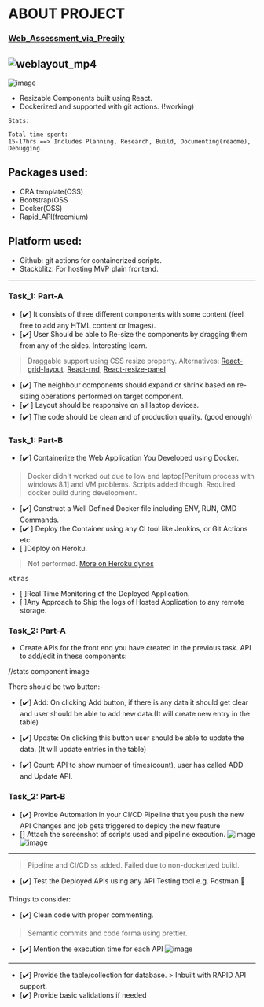 # ABOUT PROJECT

### [Web_Assessment_via_Precily](https://precily.com/)

![weblayout_mp4](https://user-images.githubusercontent.com/68610608/184124317-159a8850-834c-4836-a2d0-0af559e97c58.gif)
---
![image](https://user-images.githubusercontent.com/68610608/184123127-9a3c89c2-1b2e-4b6c-8666-566329c6c0e9.png)



- Resizable Components built using React. 
- Dockerized and supported with git actions. (!working)

```
Stats:

Total time spent: 
15-17hrs ==> Includes Planning, Research, Build, Documenting(readme), Debugging.

```

## Packages used:
- CRA template(OSS)
- Bootstrap(OSS
- Docker(OSS)
- Rapid_API(freemium)

## Platform used:
- Github: git actions for containerized scripts.
- Stackblitz: For hosting MVP plain frontend.
---

### Task_1: Part-A

- [✔️] It consists of three different components with some content (feel free to add any HTML content or Images).  
- [✔️] User Should be able to Re-size the components by dragging them from any of the sides.   Interesting learn.
> Draggable support using CSS resize property. 
Alternatives: [React-grid-layout](https://www.npmjs.com/package/react-grid-layout), [React-rnd](https://bokuweb.github.io/react-rnd/stories/?path=/story/bare--bare), [React-resize-panel](https://www.npmjs.com/package/react-resize-panel)
- [✔️] The neighbour components should expand or shrink based on re-sizing operations performed on target component.   
- [✔️ ] Layout should be responsive on all laptop devices.
- [✔️]  The code should be clean and of production quality. (good enough) 


### Task_1: Part-B

- [✔️] Containerize the Web Application You Developed using Docker.
> Docker didn't worked out due to low end laptop[Penitum process with windows 8.1] and VM problems. Scripts added though. Required docker build during development.
- [✔️] Construct a Well Defined Docker file including ENV, RUN, CMD Commands.  
- [✔️ ] Deploy the Container using any CI tool like Jenkins, or Git Actions etc.  
- [ ]Deploy on Heroku.
> Not performed. [More on Heroku dynos](https://www.heroku.com/dynos) 

<samp>xtras</samp>
- [ ]Real Time Monitoring of the Deployed Application.
- [ ]Any Approach to Ship the logs of Hosted Application to any remote storage.


### Task_2: Part-A

- Create APIs for the front end you have created in the previous task. API to add/edit in these components:

//stats component image

There should be two button:-
- [✔️] Add: On clicking Add button, if there is any data it should get clear and
user should be able to add new data.(It will create new entry in the table)

- [✔️] Update: On clicking this button user should be able to update the data.
(It will update entries in the table)

- [✔️] Count: API to show number of times(count), user has called ADD and
Update API.


### Task_2: Part-B

- [✔️] Provide Automation in your CI/CD Pipeline that you push the new API Changes and job gets triggered to deploy the new feature
- [] Attach the screenshot of scripts used and pipeline execution.
![image](https://user-images.githubusercontent.com/68610608/184121866-9059686b-96df-4720-97ac-ef33e895a9a5.png)
![image](https://user-images.githubusercontent.com/68610608/184122312-7a73187f-8496-45f6-b4f3-44a158547fda.png)

---
>Pipeline and CI/CD ss added. Failed due to non-dockerized build.

- [✔️]  Test the Deployed APIs using any API Testing tool e.g. Postman

<!-- 
https://docs.docker.com/ci-cd/github-actions/ -->

Things to consider:

- [✔️] Clean code with proper commenting.
> Semantic commits and code forma using prettier.
- [✔️] Mention the execution time for each API
![image](https://user-images.githubusercontent.com/68610608/184121244-13b6c945-2796-4a6c-a913-5a40fb636c37.png)
---
- [✔️] Provide the table/collection for database. > Inbuilt with RAPID API support.
- [✔️] Provide basic validations if needed

